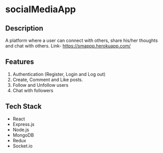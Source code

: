 # socialMediaApp

## Description
A platform where a user can connect with others, share his/her thoughts and chat with others.
Link- https://smappp.herokuapp.com/

## Features
1. Authentication (Register, Login and Log out)
2. Create, Comment and Like posts.
3. Follow and Unfollow users
4. Chat with followers

## Tech Stack

* React
* Express.js
* Node.js
* MongoDB
* Redux
* Socket.io


<!-- ## Screenshots
 -->
